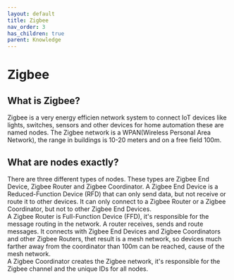 ```yaml
---
layout: default
title: Zigbee
nav_order: 3
has_children: true
parent: Knowledge
---
```


# Zigbee

## What is Zigbee?
Zigbee is a very energy efficien network system to connect IoT devices like lights, switches, sensors and other devices for home automation these are named nodes. 
The Zigbee network is a WPAN(Wireless Personal Area Network), the range in buildings is 10-20 meters and on a free field 100m. 

## What are nodes exactly?
There are three different types of nodes. These types are Zigbee End Device, Zigbee Router and Zigbee Coordinator.
A Zigbee End Device is a Reduced-Function Device (RFD) that can only send data, but not receive or route it to other devices. It can only connect to a Zigbee Router or a Zigbee Coordinator, but not to other Zigbee End Devices.    
A Zigbee Router is Full-Function Device (FFD), it's responsible for the message routing in the network. A router receives, sends and route messages. It connects with Zigbee End Devices and Zigbee Coordinators and other Zigbee Routers, thet result is a mesh network, so devices much farther away from the coordinator than 100m can be reached, cause of the mesh network.       
A Zigbee Coordinator creates the Zigbee network, it's responsible for the Zigbee channel and the unique IDs for all nodes.
